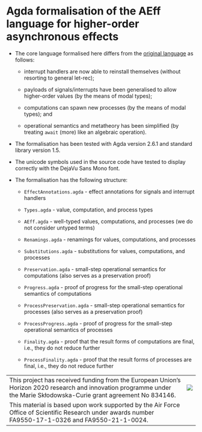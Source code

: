 # Agda formalisation of the AEff language for higher-order asynchronous effects

- The core language formalised here differs from the [original language](https://github.com/danelahman/aeff-agda) as follows:

  - interrupt handlers are now able to reinstall themselves (without resorting to general let-rec);

  - payloads of signals/interrupts have been generalised to allow higher-order values (by the means of modal types);

  - computations can spawn new processes (by the means of modal types); and 

  - operational semantics and metatheory has been simplified (by treating `await` (more) like an algebraic operation).

- The formalisation has been tested with Agda version 2.6.1 and standard library version 1.5.

- The unicode symbols used in the source code have tested to display correctly with the DejaVu Sans Mono font.

- The formalisation has the following structure:

  - `EffectAnnotations.agda` - effect annotations for signals and interrupt handlers

  - `Types.agda` - value, computation, and process types

  - `AEff.agda` - well-typed values, computations, and processes (we do not consider untyped terms)

  - `Renamings.agda` - renamings for values, computations, and processes

  - `Substitutions.agda` - substitutions for values, computations, and processes

  - `Preservation.agda` - small-step operational semantics for computations (also serves as a preservation proof)

  - `Progress.agda` - proof of progress for the small-step operational semantics of computations

  - `ProcessPreservation.agda` - small-step operational semantics for processes (also serves as a preservation proof)

  - `ProcessProgress.agda` - proof of progress for the small-step operational semantics of processes

  - `Finality.agda` - proof that the result forms of computations are final, i.e., they do not reduce further

  - `ProcessFinality.agda` - proof that the result forms of processes are final, i.e., they do not reduce further

<table>
      <tr><td>This project has received funding from the European Union’s Horizon 2020 research and innovation programme under the Marie Skłodowska-Curie grant agreement No 834146.</td><td><img src="https://danel.ahman.ee/images/eu_flag.jpg"></td></tr>
      <tr><td>This material is based upon work supported by the Air Force Office of Scientific Research under awards number FA9550-17-1-0326 and FA9550-21-1-0024.</td><td></td></tr>
</table>
